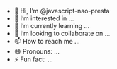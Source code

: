 - 👋 Hi, I’m @javascript-nao-presta
- 👀 I’m interested in ...
- 🌱 I’m currently learning ...
- 💞️ I’m looking to collaborate on ...
- 📫 How to reach me ...
- 😄 Pronouns: ...
- ⚡ Fun fact: ...

<!---
javascript-nao-presta/javascript-nao-presta is a ✨ special ✨ repository because its `README.md` (this file) appears on your GitHub profile.
You can click the Preview link to take a look at your changes.
--->
